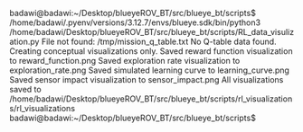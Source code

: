 badawi@badawi:~/Desktop/blueyeROV_BT/src/blueye_bt/scripts$ /home/badawi/.pyenv/versions/3.12.7/envs/blueye.sdk/bin/python3 /home/badawi/Desktop/blueyeROV_BT/src/blueye_bt/scripts/RL_data_visulization.py
File not found: /tmp/mission_q_table.txt
No Q-table data found. Creating conceptual visualizations only.
Saved reward function visualization to reward_function.png
Saved exploration rate visualization to exploration_rate.png
Saved simulated learning curve to learning_curve.png
Saved sensor impact visualization to sensor_impact.png
All visualizations saved to /home/badawi/Desktop/blueyeROV_BT/src/blueye_bt/scripts/rl_visualizations/rl_visualizations
badawi@badawi:~/Desktop/blueyeROV_BT/src/blueye_bt/scripts$ 
